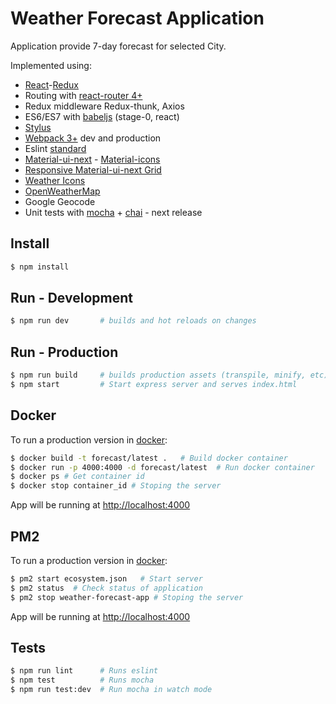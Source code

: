 # Weather Forecast Application

Application provide 7-day forecast for selected City.

Implemented using:

 * [React](https://facebook.github.io/react)-[Redux](http://redux.js.org)
 * Routing with [react-router 4+](https://github.com/rackt/react-router)
 * Redux middleware Redux-thunk, Axios
 * ES6/ES7 with [babeljs](https://babeljs.io) (stage-0, react)
 * [Stylus](http://learnboost.github.io/stylus)
 * [Webpack 3+](https://webpack.github.io) dev and production
 * Eslint [standard](http://standardjs.com)
 * [Material-ui-next](https://material-ui-next.com) - [Material-icons]()
 * [Responsive Material-ui-next Grid](https://material-ui-next.com/layout/grid/) 
 * [Weather Icons](https://erikflowers.github.io/weather-icons/)
 * [OpenWeatherMap](http://openweathermap.org/api)
 * Google Geocode
 * Unit tests with [mocha](https://mochajs.org) + [chai](http://chaijs.com) - next release 

## Install
```sh
$ npm install
```

## Run - Development
```sh
$ npm run dev       # builds and hot reloads on changes
```

## Run - Production
```sh
$ npm run build     # builds production assets (transpile, minify, etc)
$ npm start         # Start express server and serves index.html
```

## Docker
To run a production version in [docker](https://www.docker.com):
```sh
$ docker build -t forecast/latest .   # Build docker container
$ docker run -p 4000:4000 -d forecast/latest  # Run docker container
$ docker ps # Get container id
$ docker stop container_id # Stoping the server
```
App will be running at <http://localhost:4000>

## PM2
To run a production version in [docker](https://www.docker.com):
```sh
$ pm2 start ecosystem.json   # Start server
$ pm2 status  # Check status of application
$ pm2 stop weather-forecast-app # Stoping the server
```
App will be running at <http://localhost:4000>

## Tests
```sh
$ npm run lint      # Runs eslint
$ npm test          # Runs mocha
$ npm run test:dev  # Run mocha in watch mode